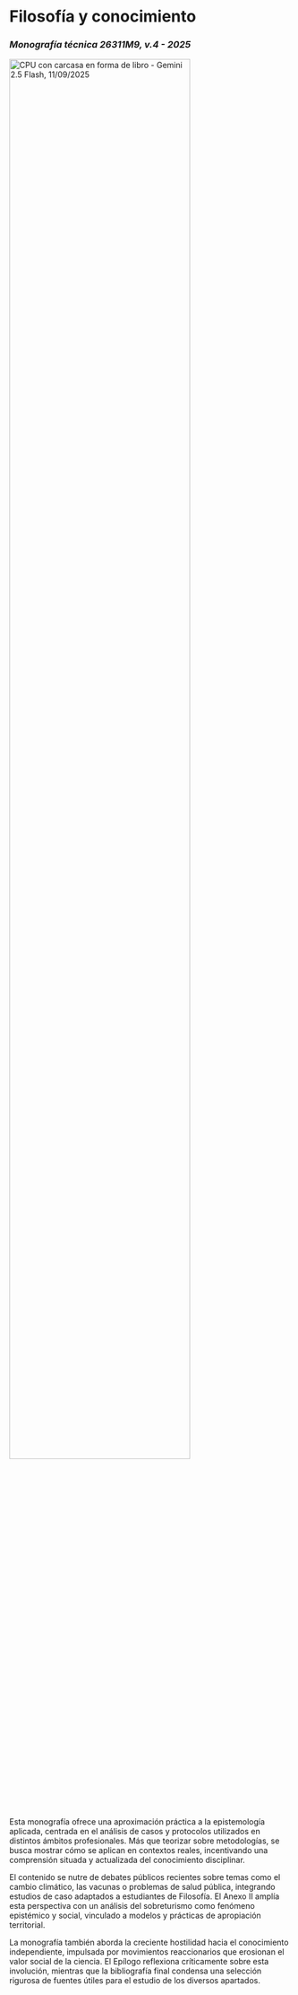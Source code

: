 # Filosofía y conocimiento
### *Monografía técnica 26311M9, v.4 - 2025*

<img src="gemcov.png" alt="CPU con carcasa en forma de libro - Gemini 2.5 Flash, 11/09/2025" style="width:80%;">

Esta monografía ofrece una aproximación práctica a la epistemología aplicada, centrada en el análisis de casos y protocolos utilizados en distintos ámbitos profesionales. Más que teorizar sobre metodologías, se busca mostrar cómo se aplican en contextos reales, incentivando una comprensión situada y actualizada del conocimiento disciplinar.

El contenido se nutre de debates públicos recientes sobre temas como el cambio climático, las vacunas o problemas de salud pública, integrando estudios de caso adaptados a estudiantes de Filosofía. El Anexo II amplía esta perspectiva con un análisis del sobreturismo como fenómeno epistémico y social, vinculado a modelos y prácticas de apropiación territorial.

La monografía también aborda la creciente hostilidad hacia el conocimiento independiente, impulsada por movimientos reaccionarios que erosionan el valor social de la ciencia. El Epílogo reflexiona críticamente sobre esta involución, mientras que la bibliografía final condensa una selección rigurosa de fuentes útiles para el estudio de los diversos apartados. 

